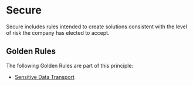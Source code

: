# Secure

Secure includes rules intended to create solutions consistent with the level of risk the company has elected to accept.

## Golden Rules
The following Golden Rules are part of this principle:
* [Sensitive Data Transport](GR30.md)
